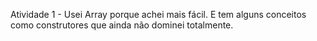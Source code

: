 Atividade 1 - Usei Array porque achei mais fácil.
E tem alguns conceitos como construtores que ainda não dominei totalmente.
